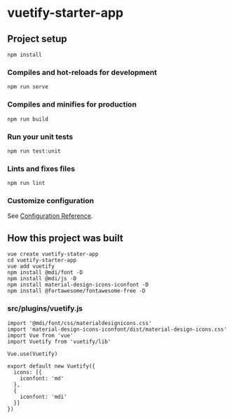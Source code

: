 # vuetify-starter-app

## Project setup
```
npm install
```

### Compiles and hot-reloads for development
```
npm run serve
```

### Compiles and minifies for production
```
npm run build
```

### Run your unit tests
```
npm run test:unit
```

### Lints and fixes files
```
npm run lint
```

### Customize configuration
See [Configuration Reference](https://cli.vuejs.org/config/).

## How this project was built
```
vue create vuetify-stater-app
cd vuetify-starter-app
vue add vuetify
npm install @mdi/font -D
npm install @mdi/js -D
npm install material-design-icons-iconfont -D
npm install @fortawesome/fontawesome-free -D
```

### src/plugins/vuetify.js
```
import '@mdi/font/css/materialdesignicons.css'
import 'material-design-icons-iconfont/dist/material-design-icons.css'
import Vue from 'vue'
import Vuetify from 'vuetify/lib'

Vue.use(Vuetify)

export default new Vuetify({
  icons: [{
    iconfont: 'md'
  },
  {
    iconfont: 'mdi'
  }]
})
```
